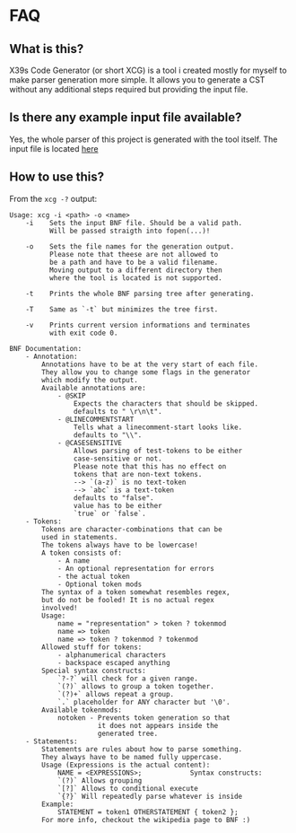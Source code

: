 # FAQ
## What is this?
X39s Code Generator (or short XCG) is a tool i created mostly for myself to make parser generation more simple.
It allows you to generate a CST without any additional steps required but providing the input file.
## Is there any example input file available?
Yes, the whole parser of this project is generated with the tool itself. The input file is located [here](https://github.com/X39/XCG/blob/master/X39s%20Code%20Generator/ebnf.txt)

## How to use this?
From the `xcg -?` output:

    Usage: xcg -i <path> -o <name>
        -i    Sets the input BNF file. Should be a valid path.
              Will be passed straigth into fopen(...)!

        -o    Sets the file names for the generation output.
              Please note that theese are not allowed to
              be a path and have to be a valid filename.
              Moving output to a different directory then
              where the tool is located is not supported.

        -t    Prints the whole BNF parsing tree after generating.

        -T    Same as `-t` but minimizes the tree first.

        -v    Prints current version informations and terminates
              with exit code 0.

    BNF Documentation:
        - Annotation:
            Annotations have to be at the very start of each file.
            They allow you to change some flags in the generator
            which modify the output.
            Available annotations are:
                - @SKIP
                    Expects the characters that should be skipped.
                    defaults to " \r\n\t".
                - @LINECOMMENTSTART
                    Tells what a linecomment-start looks like.
                    defaults to "\\".
                - @CASESENSITIVE
                    Allows parsing of test-tokens to be either
                    case-sensitive or not.
                    Please note that this has no effect on
                    tokens that are non-text tokens.
                    --> `(a-z)` is no text-token
                    --> `abc` is a text-token
                    defaults to "false".
                    value has to be either
                    `true` or `false`.
        - Tokens:
            Tokens are character-combinations that can be
            used in statements.
            The tokens always have to be lowercase!
            A token consists of:
                - A name
                - An optional representation for errors
                - the actual token
                - Optional token mods
            The syntax of a token somewhat resembles regex,
            but do not be fooled! It is no actual regex
            involved!
            Usage:
                name = "representation" > token ? tokenmod
                name => token
                name => token ? tokenmod ? tokenmod
            Allowed stuff for tokens:
                - alphanumerical characters
                - backspace escaped anything
            Special syntax constructs:
                `?-?` will check for a given range.
                `(?)` allows to group a token together.
                `(?)+` allows repeat a group.
                `.` placeholder for ANY character but '\0'.
            Available tokenmods:
                notoken - Prevents token generation so that
                          it does not appears inside the
                          generated tree.
        - Statements:
            Statements are rules about how to parse something.
            They always have to be named fully uppercase.
            Usage (Expressions is the actual content):
                NAME = <EXPRESSIONS>;            Syntax constructs:
                `(?)` Allows grouping
                `[?]` Allows to conditional execute
                `{?}` Will repeatedly parse whatever is inside
            Example:
                STATEMENT = token1 OTHERSTATEMENT { token2 };
            For more info, checkout the wikipedia page to BNF :)
